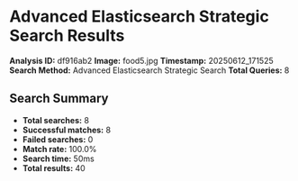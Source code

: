 # Advanced Elasticsearch Strategic Search Results

**Analysis ID:** df916ab2
**Image:** food5.jpg
**Timestamp:** 20250612_171525
**Search Method:** Advanced Elasticsearch Strategic Search
**Total Queries:** 8

## Search Summary

- **Total searches:** 8
- **Successful matches:** 8
- **Failed searches:** 0
- **Match rate:** 100.0%
- **Search time:** 50ms
- **Total results:** 40

